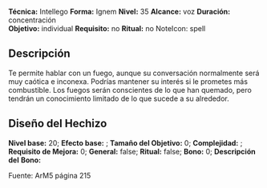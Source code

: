 
**Técnica:** Intellego
**Forma:** Ignem
**Nivel:** 35
**Alcance:** voz 
**Duración:** concentración  
**Objetivo:** individual
**Requisito:** no
**Ritual:** no
NoteIcon: spell




## Descripción 
<p>Te permite hablar con un fuego, aunque su conversación normalmente será muy caótica e inconexa. Podrías mantener su interés si le prometes más combustible. Los fuegos serán conscientes de lo que han quemado, pero tendrán un conocimiento limitado de lo que sucede a su alrededor.</p>

## Diseño del Hechizo 

**Nivel base:** 20; **Efecto base:** ;  **Tamaño del **Objetivo:**** 0; **Complejidad:** ; **Requisito de Mejora:** 0; **General:** false; **Ritual:** false; **Bono:** 0; **Descripción del** **Bono:** 

Fuente: ArM5 página 215